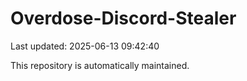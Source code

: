 # Overdose-Discord-Stealer

Last updated: 2025-06-13 09:42:40

This repository is automatically maintained.
